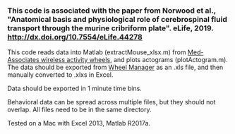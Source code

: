 ### This code is associated with the paper from Norwood et al., "Anatomical basis and physiological role of cerebrospinal fluid transport through the murine cribriform plate". eLife, 2019. http://dx.doi.org/10.7554/eLife.44278

This code reads data into Matlab (extractMouse_xlsx.m) from [Med-Associates wireless activity wheels](http://www.med-associates.com/product/low-profile-wireless-running-wheel-for-mouse/), and plots actograms (plotActogram.m).  The data should be exported from [Wheel Manager](http://www.med-associates.com/product/wheel-manager/) as an .xls file, and then manually converted to .xlxs in Excel.

Data should be exported in 1 minute time bins.

Behavioral data can be spread across multiple files, but they should not overlap.  All files need to be in the same directory.

Tested on a Mac with Excel 2013, Matlab R2017a.
